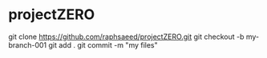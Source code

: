 # projectZERO

git clone https://github.com/raphsaeed/projectZERO.git
git checkout -b my-branch-001
git add .
git commit -m "my files"
